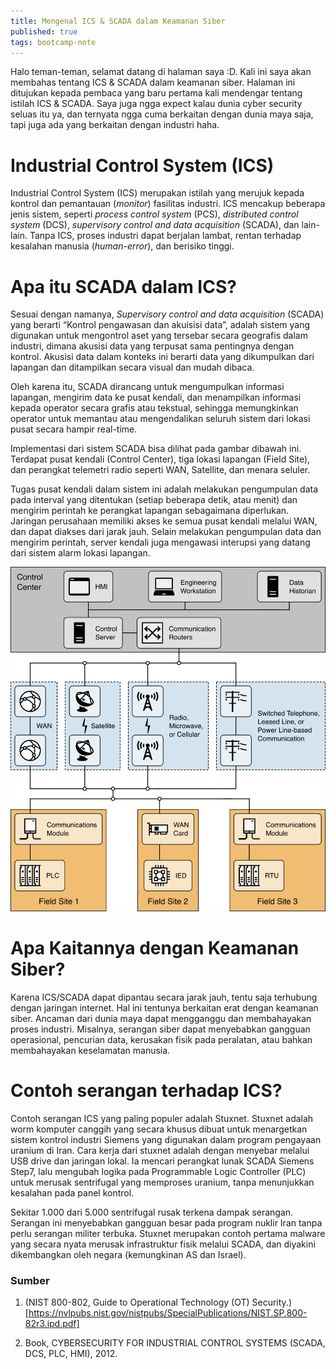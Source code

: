 ```yaml
---
title: Mengenal ICS & SCADA dalam Keamanan Siber
published: true
tags: bootcamp-note
---
```


Halo teman-teman, selamat datang di halaman saya :D. Kali ini saya akan membahas tentang ICS & SCADA dalam keamanan siber. Halaman ini ditujukan kepada pembaca yang baru pertama kali mendengar tentang istilah ICS & SCADA. Saya juga ngga expect kalau dunia cyber security seluas itu ya, dan ternyata ngga cuma berkaitan dengan dunia maya saja, tapi juga ada yang berkaitan dengan industri haha.

# Industrial Control System (ICS)

Industrial Control System (ICS) merupakan istilah yang merujuk kepada kontrol dan pemantauan (*monitor*) fasilitas industri. ICS mencakup beberapa jenis sistem, seperti *process control system* (PCS), *distributed control system* (DCS), *supervisory control and data acquisition* (SCADA), dan lain-lain. Tanpa ICS, proses industri dapat berjalan lambat, rentan terhadap kesalahan manusia (*human-error*), dan berisiko tinggi.

# Apa itu SCADA dalam ICS?

Sesuai dengan namanya, *Supervisory control and data acquisition* (SCADA) yang berarti “Kontrol pengawasan dan akuisisi data”, adalah sistem yang digunakan untuk mengontrol aset yang tersebar secara geografis dalam industri, dimana akusisi data yang terpusat sama pentingnya dengan kontrol. Akusisi data dalam konteks ini berarti data yang dikumpulkan dari lapangan dan ditampilkan secara visual dan mudah dibaca. 

Oleh karena itu, SCADA dirancang untuk mengumpulkan informasi lapangan, mengirim data ke pusat kendali, dan menampilkan informasi kepada operator secara grafis atau tekstual, sehingga memungkinkan operator untuk memantau atau mengendalikan seluruh sistem dari lokasi pusat secara hampir real-time.

Implementasi dari sistem SCADA bisa dilihat pada gambar dibawah ini. Terdapat pusat kendali (Control Center), tiga lokasi lapangan (Field Site), dan perangkat telemetri radio seperti WAN, Satellite, dan menara seluler. 

Tugas pusat kendali dalam sistem ini adalah melakukan pengumpulan data pada interval yang ditentukan (setiap beberapa detik, atau menit) dan mengirim perintah ke perangkat lapangan sebagaimana diperlukan. Jaringan perusahaan memiliki akses ke semua pusat kendali melalui WAN, dan dapat diakses dari jarak jauh. Selain melakukan pengumpulan data dan mengirim perintah, server kendali juga mengawasi interupsi yang datang dari sistem alarm lokasi lapangan.

![alt text](/assets/images/2025-06-12/image.png)

# Apa Kaitannya dengan Keamanan Siber?

Karena ICS/SCADA dapat dipantau secara jarak jauh, tentu saja terhubung dengan jaringan internet. Hal ini tentunya berkaitan erat dengan keamanan siber. Ancaman dari dunia maya dapat mengganggu dan membahayakan proses industri. Misalnya, serangan siber dapat menyebabkan gangguan operasional, pencurian data, kerusakan fisik pada peralatan, atau bahkan membahayakan keselamatan manusia. 

# Contoh serangan terhadap ICS?

Contoh serangan ICS yang paling populer adalah Stuxnet. Stuxnet adalah worm komputer canggih yang secara khusus dibuat untuk menargetkan sistem kontrol industri Siemens yang digunakan dalam program pengayaan uranium di Iran. Cara kerja dari stuxnet adalah dengan menyebar melalui USB drive dan jaringan lokal. Ia mencari perangkat lunak SCADA Siemens Step7, lalu mengubah logika pada Programmable Logic Controller (PLC) untuk merusak sentrifugal yang memproses uranium, tanpa menunjukkan kesalahan pada panel kontrol.

Sekitar 1.000 dari 5.000 sentrifugal rusak terkena dampak serangan. Serangan ini menyebabkan gangguan besar pada program nuklir Iran tanpa perlu serangan militer terbuka. Stuxnet merupakan contoh pertama malware yang secara nyata merusak infrastruktur fisik melalui SCADA, dan diyakini dikembangkan oleh negara (kemungkinan AS dan Israel).

### Sumber
1. (NIST 800-802, Guide to Operational Technology (OT) Security.)[https://nvlpubs.nist.gov/nistpubs/SpecialPublications/NIST.SP.800-82r3.ipd.pdf]

2. Book, CYBERSECURITY FOR INDUSTRIAL CONTROL SYSTEMS (SCADA, DCS, PLC, HMI), 2012.

